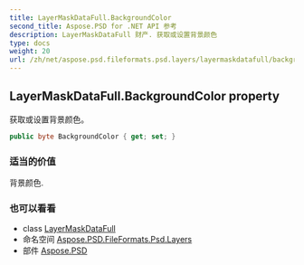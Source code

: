 ```yaml
---
title: LayerMaskDataFull.BackgroundColor
second_title: Aspose.PSD for .NET API 参考
description: LayerMaskDataFull 财产. 获取或设置背景颜色
type: docs
weight: 20
url: /zh/net/aspose.psd.fileformats.psd.layers/layermaskdatafull/backgroundcolor/
---
```

## LayerMaskDataFull.BackgroundColor property

获取或设置背景颜色。

```csharp
public byte BackgroundColor { get; set; }
```

### 适当的价值

背景颜色.

### 也可以看看

* class [LayerMaskDataFull](../)
* 命名空间 [Aspose.PSD.FileFormats.Psd.Layers](../../layermaskdatafull/)
* 部件 [Aspose.PSD](../../../)


